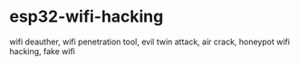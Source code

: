 # esp32-wifi-hacking
wifi deauther, wifi penetration tool, evil twin attack, air crack, honeypot wifi hacking, fake wifi
